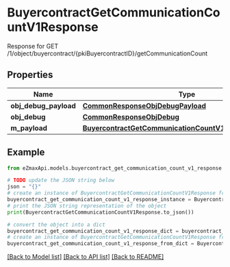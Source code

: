 # BuyercontractGetCommunicationCountV1Response

Response for GET /1/object/buyercontract/{pkiBuyercontractID}/getCommunicationCount

## Properties

Name | Type | Description | Notes
------------ | ------------- | ------------- | -------------
**obj_debug_payload** | [**CommonResponseObjDebugPayload**](CommonResponseObjDebugPayload.md) |  | 
**obj_debug** | [**CommonResponseObjDebug**](CommonResponseObjDebug.md) |  | [optional] 
**m_payload** | [**BuyercontractGetCommunicationCountV1ResponseMPayload**](BuyercontractGetCommunicationCountV1ResponseMPayload.md) |  | 

## Example

```python
from eZmaxApi.models.buyercontract_get_communication_count_v1_response import BuyercontractGetCommunicationCountV1Response

# TODO update the JSON string below
json = "{}"
# create an instance of BuyercontractGetCommunicationCountV1Response from a JSON string
buyercontract_get_communication_count_v1_response_instance = BuyercontractGetCommunicationCountV1Response.from_json(json)
# print the JSON string representation of the object
print(BuyercontractGetCommunicationCountV1Response.to_json())

# convert the object into a dict
buyercontract_get_communication_count_v1_response_dict = buyercontract_get_communication_count_v1_response_instance.to_dict()
# create an instance of BuyercontractGetCommunicationCountV1Response from a dict
buyercontract_get_communication_count_v1_response_from_dict = BuyercontractGetCommunicationCountV1Response.from_dict(buyercontract_get_communication_count_v1_response_dict)
```
[[Back to Model list]](../README.md#documentation-for-models) [[Back to API list]](../README.md#documentation-for-api-endpoints) [[Back to README]](../README.md)


